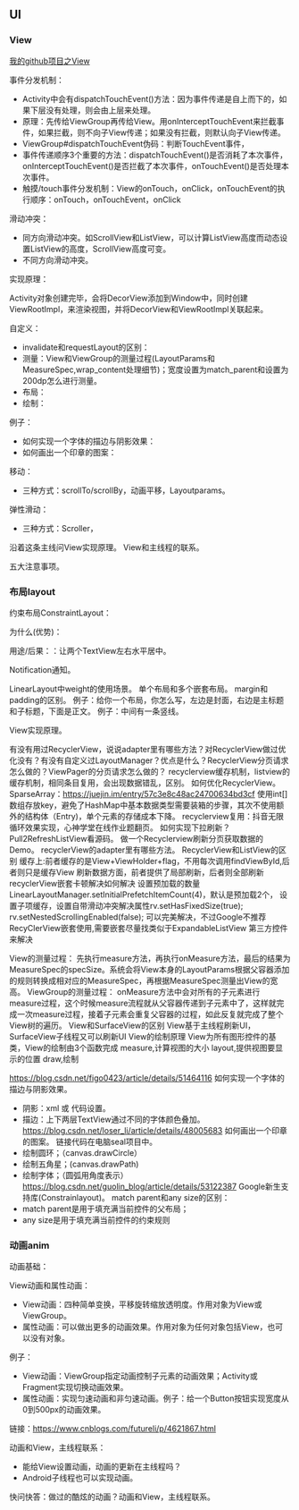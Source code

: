 ## UI

### View

[我的github项目之View](https://github.com/2211785113/CustomView/blob/master/README.md)

事件分发机制：

- Activity中会有dispatchTouchEvent()方法：因为事件传递是自上而下的，如果下层没有处理，则会由上层来处理。
- 原理：先传给ViewGroup再传给View。用onInterceptTouchEvent来拦截事件，如果拦截，则不向子View传递；如果没有拦截，则默认向子View传递。
- ViewGroup#dispatchTouchEvent伪码：判断TouchEvent事件，
- 事件传递顺序3个重要的方法：dispatchTouchEvent()是否消耗了本次事件，onInterceptTouchEvent()是否拦截了本次事件，onTouchEvent()是否处理本次事件。
- 触摸/touch事件分发机制：View的onTouch，onClick，onTouchEvent的执行顺序：onTouch，onTouchEvent，onClick

滑动冲突：

- 同方向滑动冲突。如ScrollView和ListView，可以计算ListView高度而动态设置ListView的高度，ScrollView高度可变。
- 不同方向滑动冲突。

实现原理：

Activity对象创建完毕，会将DecorView添加到Window中，同时创建ViewRootImpl，来渲染视图，并将DecorView和ViewRootImpl关联起来。

自定义：

- invalidate和requestLayout的区别：
- 测量：View和ViewGroup的测量过程(LayoutParams和MeasureSpec,wrap_content处理细节)；宽度设置为match_parent和设置为200dp怎么进行测量。
- 布局：
- 绘制：

例子：

- 如何实现一个字体的描边与阴影效果：
- 如何画出一个印章的图案：

移动：

- 三种方式：scrollTo/scrollBy，动画平移，Layoutparams。

弹性滑动：

- 三种方式：Scroller，
️


沿着这条主线问View实现原理。️
View和主线程的联系。️



五大注意事项。️




### 布局layout

约束布局ConstraintLayout：

为什么(优势)：

用途/后果：：让两个TextView左右水平居中。



Notification通知。️

LinearLayout中weight的使用场景。️
单个布局和多个嵌套布局。️
margin和padding的区别。️
例子：给你一个布局，你怎么写，左边是封面，右边是主标题和子标题，下面是正文。️
例子：中间有一条竖线。️




View实现原理。

有没有用过RecyclerView，说说adapter里有哪些方法？对RecyclerView做过优化没有？有没有自定义过LayoutManager？优点是什么？RecyclerView分页请求怎么做的？ViewPager的分页请求怎么做的？
recyclerview缓存机制，listview的缓存机制，相同条目复用，会出现数据错乱，区别。
如何优化RecyclerView。️
SparseArray：https://juejin.im/entry/57c3e8c48ac24700634bd3cf
使用int[]数组存放key，避免了HashMap中基本数据类型需要装箱的步骤，其次不使用额外的结构体（Entry)，单个元素的存储成本下降。
recyclerview复用：抖音无限循环效果实现，心神学堂在线作业题翻页。
如何实现下拉刷新？Pull2RefreshListView看源码。
做一个Recyclerview刷新分页获取数据的Demo。
recyclerView的adapter里有哪些方法。️
RecyclerView和ListView的区别
缓存上:前者缓存的是View+ViewHolder+flag，不用每次调用findViewById,后者则只是缓存View
刷新数据方面，前者提供了局部刷新，后者则全部刷新
recyclerView嵌套卡顿解决如何解决
设置预加载的数量LinearLayoutManager.setInitialPrefetchItemCount(4)，默认是预加载2个，
设置子项缓存，设置自带滑动冲突解决属性rv.setHasFixedSize(true);        rv.setNestedScrollingEnabled(false);
可以完美解决，不过Google不推荐RecyClerView嵌套使用,需要嵌套尽量找类似于ExpandableListView 第三方控件来解决

View的测量过程：
先执行measure方法，再执行onMeasure方法，最后的结果为MeasureSpec的specSize。系统会将View本身的LayoutParams根据父容器添加的规则转换成相对应的MeasureSpec，再根据MeasureSpec测量出View的宽高。
ViewGroup的测量过程：
onMeasure方法中会对所有的子元素进行measure过程，这个时候measure流程就从父容器传递到子元素中了，这样就完成一次measure过程，接着子元素会重复父容器的过程，如此反复就完成了整个View树的遍历。
View和SurfaceView的区别
View基于主线程刷新UI，SurfaceView子线程又可以刷新UI
View的绘制原理
View为所有图形控件的基类，View的绘制由3个函数完成
measure,计算视图的大小
layout,提供视图要显示的位置
draw,绘制

https://blog.csdn.net/figo0423/article/details/51464116
如何实现一个字体的描边与阴影效果。
* 阴影：xml 或 代码设置。
* 描边：上下两层TextView通过不同的字体颜色叠加。
https://blog.csdn.net/loser_li/article/details/48005683
如何画出一个印章的图案。
链接代码在电脑seal项目中。
* 绘制圆环；（canvas.drawCircle）
* 绘制五角星；(canvas.drawPath)
* 绘制字体；（圆弧用角度表示）
https://blog.csdn.net/guolin_blog/article/details/53122387
Google新生支持库(Constrainlayout)。
match parent和any size的区别：
* match parent是用于填充满当前控件的父布局；
* any size是用于填充满当前控件的约束规则

### 动画anim

动画基础：

View动画和属性动画：

* View动画：四种简单变换，平移旋转缩放透明度。作用对象为View或ViewGroup。
* 属性动画：可以做出更多的动画效果。作用对象为任何对象包括View，也可以没有对象。

例子：

* View动画：ViewGroup指定动画控制子元素的动画效果；Activity或Fragment实现切换动画效果。
* 属性动画：实现匀速动画和非匀速动画。例子：给一个Button按钮实现宽度从0到500px的动画效果。

链接：https://www.cnblogs.com/futureli/p/4621867.html

动画和View，主线程联系：
️
* 能给View设置动画，动画的更新在主线程吗？
* Android子线程也可以实现动画。

快问快答：做过的酷炫的动画？️动画和View，主线程联系。️